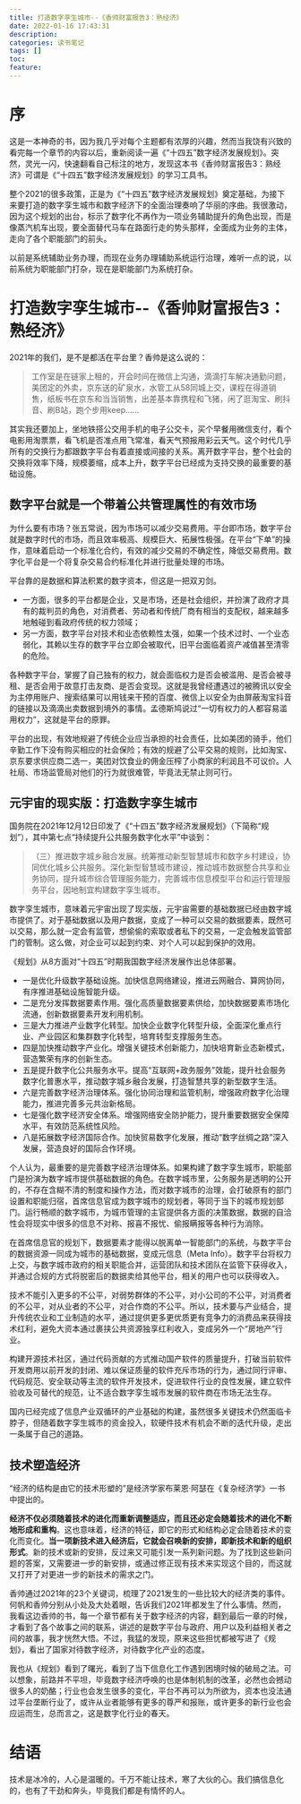 ```yaml
---
title: 打造数字孪生城市--《香帅财富报告3：熟经济》
date: 2022-01-16 17:43:31
description: 
categories: 读书笔记
tags: [] 
toc: 
feature: 
---
```


# 序
这是一本神奇的书，因为我几乎对每个主题都有浓厚的兴趣，然而当我饶有兴致的看完每一个章节的内容以后，重新阅读一遍《“十四五”数字经济发展规划》。突然，灵光一闪，快速翻看自己标注的地方，发现这本书《香帅财富报告3：熟经济》可谓是《“十四五”数字经济发展规划》的学习工具书。

整个2021的很多政策，正是为《“十四五”数字经济发展规划》奠定基础，为接下来要打造的数字孪生城市和数字经济下的全面治理奏响了华丽的序曲。我很激动，因为这个规划的出台，标示了数字化不再作为一项业务辅助提升的角色出现，而是像蒸汽机车出现，要全面替代马车在路面行走的势头那样，全面成为业务的主体，走向了各个职能部门的前头。

以前是系统辅助业务办理，而现在业务办理辅助系统运行治理，难听一点的说，以前系统为职能部门打杂，现在是职能部门为系统打杂。

<!-- more -->

# 打造数字孪生城市--《香帅财富报告3：熟经济》

2021年的我们，是不是都活在平台里？香帅是这么说的：

> 工作室是在链家上租的，开会时间在微信上沟通，滴滴打车解决通勤问题，美团定的外卖，京东送的矿泉水，水管工从58同城上交，课程在得道销售，纸板书在京东和当当销售，出差基本靠携程和飞猪，闲了逛淘宝、刷抖音、刷B站，跑个步用keep......

其实我还要加上，坐地铁搭公交用手机的电子公交卡，买个早餐用微信支付，看个电影用淘票票，看飞机是否准点用飞常准，看天气预报用彩云天气。这个时代几乎所有的交换行为都跟数字平台有着直接或间接的关系。离开数字平台，整个社会的交换将效率下降，规模萎缩，成本上升，数字平台已经成为支持交换的最重要的基础设施。

## 数字平台就是一个带着公共管理属性的有效市场

为什么要有市场？张五常说，因为市场可以减少交易费用。平台即市场，数字平台就是数字时代的市场，而且效率极高、规模巨大、拓展性极强。在平台“下单”的操作，意味着启动一个标准化合约，有效的减少交易的不确定性，降低交易费用。数字化平台是一个将复杂交易合约标准化并进行批量处理的市场。

平台靠的是数据和算法积累的数字资本，但这是一把双刃剑。

- 一方面，很多的平台都是企业，又是市场，还是社会组织，并扮演了政府才具有的裁判员的角色，对消费者、劳动者和传统厂商有相当的支配权，越来越多地触碰到看政府传统的权力领域；
- 另一方面，数字平台对技术和业态依赖性太强，如果一个技术过时、一个业态弱化，其赖以生存的数字平台立即会被取代，旧平台面临着资产减值甚至清零的危险。

各种数字平台，掌握了自己独有的权力，就会面临权力是否会被滥用、是否会被寻租、是否会用于故意打击友商、是否会变现。这就是我曾经遭遇过的被腾讯以安全为主停用账户、搜索结果可以用钱来干预的百度、微信上以安全为由屏蔽淘宝抖音的链接以及滴滴出卖数据到境外的事情。孟德斯鸠说过“一切有权力的人都容易滥用权力”，这就是平台的原罪。

平台的出现，有效地规避了传统企业应当承担的社会责任，比如美团的骑手，他们辛勤工作下没有购买相应的社会保险；有效的规避了公平交易的规则，比如淘宝、京东要求供应商二选一，美团对饮食业的佣金压榨了小商家的利润且不可议价。人社局、市场监管局对他们的行为就很难管，毕竟法无禁止则可行。

## 元宇宙的现实版：打造数字孪生城市

国务院在2021年12月12日印发了《“十四五”数字经济发展规划》（下简称“规划”），其中第七点“持续提升公共服务数字化水平”中谈到：

> （三）推进数字城乡融合发展。统筹推动新型智慧城市和数字乡村建设，协同优化城乡公共服务。深化新型智慧城市建设，推动城市数据整合共享和业务协同，提升城市综合管理服务能力，完善城市信息模型平台和运行管理服务平台，因地制宜构建数字孪生城市。

数字孪生城市，意味着元宇宙出现了现实版，元宇宙需要的基础数据已经由数字城市提供了。对于基础数据以及用户数据，变成了一种可以交易的数据要素，既然可以交易，那么就一定会有监管，想偷偷的索取或者私下的交易，一定会触发监管部门的管制。这么做，对企业可以起到约束、对个人可以起到保护的效用。

《规划》从8方面对“十四五”时期我国数字经济发展作出总体部署。

- 一是优化升级数字基础设施。加快信息网络建设，推进云网融合、算网协同，有序推进基础设施智能升级。
- 二是充分发挥数据要素作用。强化高质量数据要素供给，加快数据要素市场化流通，创新数据要素开发利用机制。
- 三是大力推进产业数字化转型。加快企业数字化转型升级，全面深化重点行业、产业园区和集群数字化转型，培育转型支撑服务生态。
- 四是加快推动数字产业化。增强关键技术创新能力，加快培育新业态新模式，营造繁荣有序的创新生态。
- 五是提升数字化公共服务水平。提高“互联网+政务服务”效能，提升社会服务数字化普惠水平，推动数字城乡融合发展，打造智慧共享的新型数字生活。
- 六是完善数字经济治理体系。强化协同治理和监管机制，增强政府数字化治理能力，推进完善多元共治新格局。
- 七是强化数字经济安全体系。增强网络安全防护能力，提升重要数据安全保障水平，有效防范系统性风险。
- 八是拓展数字经济国际合作。加快贸易数字化发展，推动“数字丝绸之路”深入发展，营造良好的国际合作环境。

个人认为，最重要的是完善数字经济治理体系。如果构建了数字孪生城市，职能部门是扮演为数字城市提供基础数据的角色。在数字城市里，公务服务是透明的公开的，不存在含糊不清的制度和操作方法，而对数字城市的治理，会打破原有的部门设置和职能归宿，首席信息官成为数字城市的规划者，等同于当下的城市规划部门。运行畅顺的数字城市，为城市管理的主官提供各方面的决策数据，数据的自洽性会将现实中很多的信息不对称、报喜不报忧、偷报瞒报等各种行为消除。

在首席信息官的规划下，数据要素才能得以脱离单一智能部门的系统，与数字平台的数据资源一同成为城市的基础数据，变成元信息（Meta Info）。数字平台将权力上交，与数字城市政府的相关职能合并，运营团队和技术团队在监管下获得收入，并通过合规的方式将脱密后的数据卖给其他平台，相关的用户也可以获得收入。

技术不能引入更多的不公平，对弱势群体的不公平，对小公司的不公平，对消费者的不公平，对从业者的不公平，对合作商的不公平。所以，技术要与产业结合，提升传统农业和工业制造的水平，通过提供更多更优质更有竞争力的消费品来获得技术红利，避免大资本通过裹挟公共资源独享红利收入，变成另外一个“房地产”行业。

构建开源技术社区，通过代码贡献的方式推动国产软件的质量提升，打破当前软件开发商用以前开发的封闭、难以保证质量的软件充斥市场的行为，通过同行评审、代码规范、安全联动等主流的软件开发技术，促进软件行业的良性发展，建立软件验收及可替代的规范，让不适合数字孪生城市发展的软件商在市场无法生存。

国内已经完成了信息产业双循环的产业基础的构建，虽然很多关键技术仍然面临卡脖子，但随着数字孪生城市的资金投入，软硬件技术有机会不断的迭代升级，走出一条属于自己的道路。

## 技术塑造经济

“经济的结构是由它的技术形塑的”是经济学家布莱恩·阿瑟在《复杂经济学》一书中提出的。

**经济不仅必须随着技术的进化而重新调整适应，而且还必定会随着技术的进化不断地形成和重构**。这也意味着，经济的特征，即它的形式和结构必定会随着技术的变化而变化。**当一项新技术进入经济后，它就会召唤新的安排，即新技术和新的组织形式**。新的技术或新的安排，反过来又可能引发一系列新问题。为了找到这些新问题的答案，又需要进一步的新安排，或通过修正现有技术来实现这个目的，而这就又打开了对更进一步的新技术的需求之门。

香帅通过2021年的23个关键词，梳理了2021发生的一些比较大的经济类的事件。何帆和香帅分别从小处及大处着眼，告诉我们2021年都发生了什么事情。然而，我看这边香帅的书，每一个章节都有关于数字经济的内容，翻到最后一章的时候，才看到了各个故事之间的联系，讲述的是数字平台与政府、用户以及利益相关者之间的故事，我才恍然大悟。不过，我猛的发现，原来这些担忧都被写进了《规划》，看出了国家对待数字经济，对待数字化产业的态度。

我也从《规划》看到了曙光，看到了当下信息化工作遇到困境时候的破局之法。可以想象，前路并不平坦，毕竟数字经济呼唤的也是体制机制的改革，必然也会撼动很多人的奶酪；行业也会发生很多的变化，平台不再可以为所欲为，资本也没法通过平台垄断行业了，或许从业者能够有更多的尊严和报账，或许更多的新行业也会应运而生，总而言之，这是数字化行业的春天。

# 结语

技术是冰冷的，人心是温暖的。千万不能让技术，寒了大伙的心。我们搞信息化的，也有了干劲和奔头，毕竟我们都是有情怀的人。